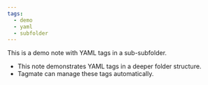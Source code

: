 ```yaml
---
tags:
  - demo
  - yaml
  - subfolder
---
```

This is a demo note with YAML tags in a sub-subfolder.

- This note demonstrates YAML tags in a deeper folder structure.
- Tagmate can manage these tags automatically.
